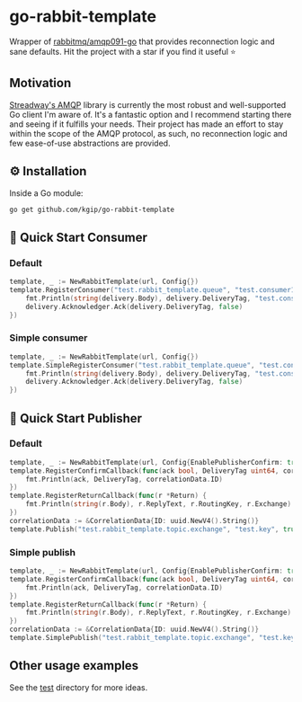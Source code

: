 # go-rabbit-template

Wrapper of [rabbitmq/amqp091-go](https://github.com/rabbitmq/amqp091-go) that provides reconnection logic and sane defaults. Hit the project with a star if you find it useful ⭐

## Motivation

[Streadway's AMQP](https://github.com/rabbitmq/amqp091-go) library is currently the most robust and well-supported Go client I'm aware of. It's a fantastic option and I recommend starting there and seeing if it fulfills your needs. Their project has made an effort to stay within the scope of the AMQP protocol, as such, no reconnection logic and few ease-of-use abstractions are provided.

## ⚙️ Installation

Inside a Go module:

```bash
go get github.com/kgip/go-rabbit-template
```

## 🚀 Quick Start Consumer

### Default

```go
template, _ := NewRabbitTemplate(url, Config{})
template.RegisterConsumer("test.rabbit_template.queue", "test.consumer1", false, false, false, false, &Qos{PrefetchCount: 2}, nil, func(delivery *Delivery) {
    fmt.Println(string(delivery.Body), delivery.DeliveryTag, "test.consumer1")
    delivery.Acknowledger.Ack(delivery.DeliveryTag, false)
})
```

### Simple consumer

```go
template, _ := NewRabbitTemplate(url, Config{})
template.SimpleRegisterConsumer("test.rabbit_template.queue", "test.consumer1", func(delivery *Delivery) {
    fmt.Println(string(delivery.Body), delivery.DeliveryTag, "test.consumer1")
    delivery.Acknowledger.Ack(delivery.DeliveryTag, false)
})
```

## 🚀 Quick Start Publisher

### Default

```go
template, _ := NewRabbitTemplate(url, Config{EnablePublisherConfirm: true, EnablePublisherReturns: true})
template.RegisterConfirmCallback(func(ack bool, DeliveryTag uint64, correlationData *CorrelationData) {
    fmt.Println(ack, DeliveryTag, correlationData.ID)
})
template.RegisterReturnCallback(func(r *Return) {
    fmt.Println(string(r.Body), r.ReplyText, r.RoutingKey, r.Exchange)
})
correlationData := &CorrelationData{ID: uuid.NewV4().String()}
template.Publish("test.rabbit_template.topic.exchange", "test.key", true, false, &Message{Body: []byte(fmt.Sprintf("hello~"))}, correlationData)
```

### Simple publish

```go
template, _ := NewRabbitTemplate(url, Config{EnablePublisherConfirm: true, EnablePublisherReturns: true})
template.RegisterConfirmCallback(func(ack bool, DeliveryTag uint64, correlationData *CorrelationData) {
    fmt.Println(ack, DeliveryTag, correlationData.ID)
})
template.RegisterReturnCallback(func(r *Return) {
    fmt.Println(string(r.Body), r.ReplyText, r.RoutingKey, r.Exchange)
})
correlationData := &CorrelationData{ID: uuid.NewV4().String()}
template.SimplePublish("test.rabbit_template.topic.exchange", "test.key", "hello~", correlationData)
```

## Other usage examples

See the [test](rabbit_template_test.go) directory for more ideas.